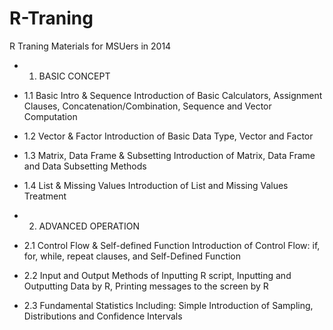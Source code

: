 R-Traning
=========

R Traning Materials for MSUers in 2014

* 1. BASIC CONCEPT

 - 1.1 Basic Intro & Sequence
    Introduction of Basic Calculators, Assignment Clauses, Concatenation/Combination, Sequence and Vector Computation

 - 1.2 Vector & Factor
    Introduction of Basic Data Type, Vector and Factor

 - 1.3 Matrix, Data Frame & Subsetting
    Introduction of Matrix, Data Frame and Data Subsetting Methods

 - 1.4 List & Missing Values
    Introduction of List and Missing Values Treatment

* 2. ADVANCED OPERATION

 - 2.1 Control Flow & Self-defined Function
    Introduction of Control Flow: if, for, while, repeat clauses, and Self-Defined Function

 - 2.2 Input and Output
    Methods of Inputting R script, Inputting and Outputting Data by R, Printing messages to the screen by R

 - 2.3 Fundamental Statistics
    Including: Simple Introduction of Sampling, Distributions and Confidence Intervals
